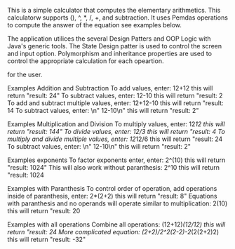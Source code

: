 This is a simple calculator that computes the elementary arithmetics. This calculatorw supports 
(), ^, *, /, +, and subtraction. It uses Pemdas operations to compute the answer of the equation 
see examples below.

The application utilices the several  Design Patters and OOP Logic with Java's generic tools. The 
State Design patter is used  to control the screen and input option. Polymorphism and inheritance 
properties are used to control the appropriate calculation for each opeartion. 

for 
the 
user. 

Examples Addition and Subtraction
	 To add values, enter: 
		 12+12
		 this will return "result: 24"
	 To subtract values, enter: 
		 12-10
		 this will return "result: 2
	 To add and subtract multiple values, enter: 
		 12+12-10
		 this will return "result: 14
	 To subtract values, enter: \n"
		 12-10\n"
		 this will return "result: 2"


Examples Multiplication and Division
	 To multiply values, enter: 
		 12*12
		 this will return "result: 144"
	 To divide values, enter: 
		 12/3
		 this will return "result: 4
	 To multiply and divide multiple values, enter: 
		 12*12/6
		 this will return "result: 24
	 To subtract values, enter: \n"
		 12-10\n"
		 this will return "result: 2"


Examples exponents
	 To factor exponents enter, enter: 
		 2^(10)
		 this will return "result: 1024"
	 This will also work without paranthesis: 
		 2^10
		 this will return "result: 1024


Examples with Paranthesis
	 To control order of operation, add operations inside of paranthesis, enter: 
		 2*(2+2)
		 this will return "result: 8"
	 Equations with paranthesis and no operands will operate similar to multiplication: 
		 2(10)
		 this will return "result: 20


Examples with all operations
	 Combine all operations: 
		(12+12)*(12/12)
		 this will return "result: 24
	 More complicated equation: 
		 (2+2)/2^2(2-2)-2*(2(2+2)2)
		 this will return "result: -32"
